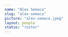 ```yaml
---
name: "Alex Semaca"
slug: "alex-semaca"
picture: "alex-semaca.jpeg"
layout: people
status: "roster"
---
```


